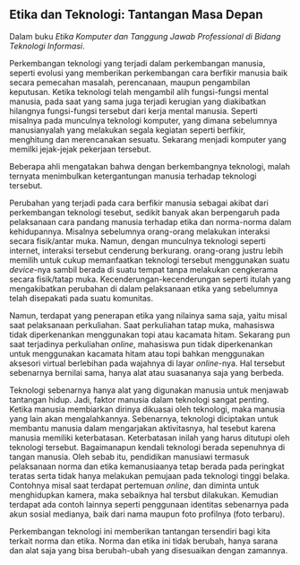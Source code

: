 ## Etika dan Teknologi: Tantangan Masa Depan

Dalam buku _Etika Komputer dan Tanggung Jawab Professional di Bidang Teknologi Informasi_.

Perkembangan teknologi yang terjadi dalam perkembangan manusia, seperti evolusi yang memberikan perkembangan cara berfikir manusia baik secara pemecahan masalah, perencanaan, maupun pengambilan keputusan. Ketika teknologi telah mengambil alih fungsi-fungsi mental manusia, pada saat yang sama juga terjadi kerugian yang diakibatkan hilangnya fungsi-fungsi tersebut dari kerja mental manusia. Seperti misalnya pada munculnya teknologi komputer, yang dimana sebelumnya manusianyalah yang melakukan segala kegiatan seperti berfikir, menghitung dan merencanakan sesuatu. Sekarang menjadi komputer yang memilki jejak-jejak pekerjaan tersebut. 

Beberapa ahli mengatakan bahwa dengan berkembangnya teknologi, malah ternyata menimbulkan ketergantungan manusia terhadap teknologi tersebut. 

Perubahan yang terjadi pada cara berfikir manusia sebagai akibat dari perkembangan teknologi tesebut, sedikit banyak akan berpengaruh pada pelaksanaan cara pandang manusia terhadap etika dan norma-norma dalam kehidupannya. Misalnya sebelumnya orang-orang melakukan interaksi secara fisik/antar muka. Namun, dengan munculnya teknologi seperti internet, interaksi tersebut cenderung berkurang. orang-orang justru lebih memilih untuk cukup memanfaatkan teknologi tersebut menggunakan suatu _device_-nya sambil berada di suatu tempat tanpa melakukan cengkerama secara fisik/tatap muka. Kecenderungan-kecenderungan seperti itulah yang mengakibatkan perubahan di dalam pelaksanaan etika yang sebelumnya telah disepakati pada suatu komunitas. 

Namun, terdapat yang penerapan etika yang nilainya sama saja, yaitu misal saat pelaksanaan perkuliahan. Saat perkuliahan tatap muka, mahasiswa tidak diperkenankan menggunakan topi atau kacamata hitam. Sekarang pun saat terjadinya perkuliahan _online_, mahasiswa pun tidak diperkenankan untuk menggunakan kacamata hitam atau topi bahkan menggunakan aksesori virtual berlebihan pada wajahnya di layar _online_-nya. Hal tersebut sebenarnya bernilai sama, hanya alat atau suasananya saja yang berbeda. 

Teknologi sebenarnya hanya alat yang digunakan manusia untuk menjawab tantangan hidup. Jadi, faktor manusia dalam teknologi sangat penting. Ketika manusia membiarkan dirinya dikuasai oleh teknologi, maka manusia  yang lain akan mengalahkannya. Sebenarnya, teknologi diciptakan untuk membantu manusia dalam  mengarjakan aktivitasnya, hal tesebut karena manusia memiliki keterbatasan. Keterbatasan inilah yang harus ditutupi oleh teknologi tersebut. Bagaimanapun kendali teknologi berada sepenuhnya di tangan manusia. Oleh sebab itu, pendidikan manusiawi termasuk pelaksanaan norma dan etika kemanusiaanya tetap berada pada peringkat teratas serta tidak hanya melakukan pemujaan pada teknologi tinggi belaka. Contohnya misal saat terdapat pertemuan _online_, dan diminta untuk menghidupkan kamera, maka sebaiknya hal tersbut dilakukan. Kemudian terdapat ada contoh lainnya seperti penggunaan identitas sebenarnya pada akun sosial medianya, baik dari nama maupun foto profilnya (foto terbaru).

Perkembangan teknologi ini memberikan tantangan tersendiri bagi kita terkait norma dan etika. Norma dan etika ini tidak berubah, hanya sarana dan alat saja yang bisa berubah-ubah yang disesuaikan dengan zamannya.  
